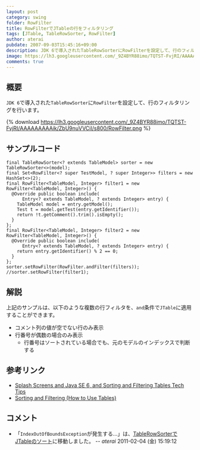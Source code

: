 ```yaml
---
layout: post
category: swing
folder: RowFilter
title: RowFilterでJTableの行をフィルタリング
tags: [JTable, TableRowSorter, RowFilter]
author: aterai
pubdate: 2007-09-03T15:45:16+09:00
description: JDK 6で導入されたTableRowSorterにRowFilterを設定して、行のフィルタリングを行います。
image: https://lh3.googleusercontent.com/_9Z4BYR88imo/TQTST-FvjRI/AAAAAAAAAik/ZbU9nuVVCiI/s800/RowFilter.png
comments: true
---
```

## 概要
`JDK 6`で導入された`TableRowSorter`に`RowFilter`を設定して、行のフィルタリングを行います。

{% download https://lh3.googleusercontent.com/_9Z4BYR88imo/TQTST-FvjRI/AAAAAAAAAik/ZbU9nuVVCiI/s800/RowFilter.png %}

## サンプルコード
<pre class="prettyprint"><code>final TableRowSorter&lt;? extends TableModel&gt; sorter = new TableRowSorter&lt;&gt;(model);
final Set&lt;RowFilter&lt;? super TestModel, ? super Integer&gt;&gt; filters = new HashSet&lt;&gt;(2);
final RowFilter&lt;TableModel, Integer&gt; filter1 = new RowFilter&lt;TableModel, Integer&gt;() {
  @Override public boolean include(
      Entry&lt;? extends TableModel, ? extends Integer&gt; entry) {
    TableModel model = entry.getModel();
    Test t = model.getTest(entry.getIdentifier());
    return !t.getComment().trim().isEmpty();
  }
};
final RowFilter&lt;TableModel, Integer&gt; filter2 = new RowFilter&lt;TableModel, Integer&gt;() {
  @Override public boolean include(
      Entry&lt;? extends TableModel, ? extends Integer&gt; entry) {
    return entry.getIdentifier() % 2 == 0;
  }
};
sorter.setRowFilter(RowFilter.andFilter(filters));
//sorter.setRowFilter(filter1);
</code></pre>

## 解説
上記のサンプルは、以下のような複数の行フィルタを、`and`条件で`JTable`に適用することができます。

- コメント列の値が空でない行のみ表示
- 行番号が偶数の場合のみ表示
    - 行番号はソートされている場合でも、元のモデルのインデックスで判断する

<!-- dummy comment line for breaking list -->

## 参考リンク
- [Splash Screens and Java SE 6, and Sorting and Filtering Tables Tech Tips](http://web.archive.org/web/20090419180550/http://java.sun.com/developer/JDCTechTips/2005/tt1115.html)
- [Sorting and Filtering (How to Use Tables)](https://docs.oracle.com/javase/tutorial/uiswing/components/table.html#sorting)

<!-- dummy comment line for breaking list -->

## コメント
- 「`IndexOutOfBoundsException`が発生する…」は、[TableRowSorterでJTableのソート](https://ateraimemo.com/Swing/TableRowSorter.html)に移動しました。 -- *aterai* 2011-02-04 (金) 15:19:12

<!-- dummy comment line for breaking list -->
